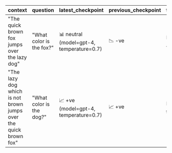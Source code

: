 | context | question | latest_checkpoint | previous_checkpoint | the_checkpoint_before |
| --- | --- | --- | --- | --- |
| "The quick brown fox jumps over the lazy dog" | "What color is the fox?" | 📊 neutral (model=gpt-4, temperature=0.7) | 📉 -ve | 📊 neutral (model=gpt-4, temperature=0.7) |
| "The lazy dog which is not brown jumps over the quick brown fox" | "What color is the dog?" | 📈 +ve (model=gpt-4, temperature=0.7) | 📈 +ve | 📈 +ve (model=gpt-4, temperature=0.7) |
